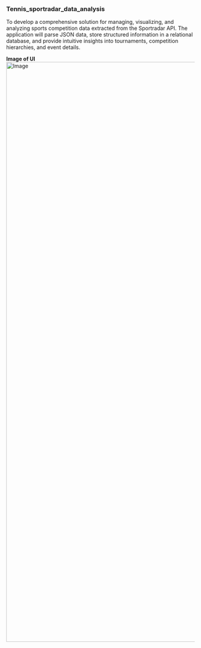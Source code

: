 ### Tennis_sportradar_data_analysis ###

To develop a comprehensive solution for managing, visualizing, and analyzing sports competition data extracted from the Sportradar API. The application will parse JSON data, store structured information in a relational database, and provide intuitive insights into tournaments, competition hierarchies, and event details.

**Image of UI**
<img width="1552" alt="Image" src="https://github.com/user-attachments/assets/bd88974e-8cac-4f0f-9208-0317f5131337" />

